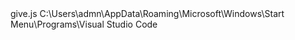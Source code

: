 <doctype>
<HTML>
give.js
C:\Users\admn\AppData\Roaming\Microsoft\Windows\Start Menu\Programs\Visual Studio Code
